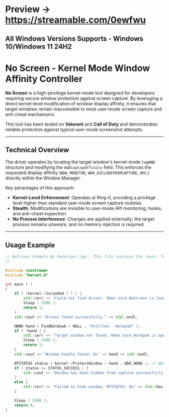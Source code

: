 # Preview -> https://streamable.com/0ewfwu

## All Windows Versions Supports - Windows 10/Windows 11 24H2


# No Screen - Kernel Mode Window Affinity Controller

**No Screen** is a high-privilege kernel-mode tool designed for developers requiring secure window protection against screen capture. By leveraging a direct kernel-level modification of window display affinity, it ensures that target windows remain inaccessible to most user-mode screen capture and anti-cheat mechanisms.  

This tool has been tested on **Valorant** and **Call of Duty** and demonstrates reliable protection against typical user-mode screenshot attempts.  

---

## Technical Overview

The driver operates by locating the target window's kernel-mode `tagWND` structure and modifying the `dwDisplayAffinity` field. This enforces the requested display affinity (`WDA_MONITOR`, `WDA_EXCLUDEFROMCAPTURE`, etc.) directly within the Window Manager.  

Key advantages of this approach:  

- **Kernel-Level Enforcement**: Operates at Ring-0, providing a privilege level higher than standard user-mode screen capture routines.  
- **Stealth**: Modifications are invisible to user-mode API monitoring, hooks, and anti-cheat inspection.  
- **No Process Interference**: Changes are applied externally; the target process remains unaware, and no memory injection is required.  

---

## Usage Example

```cpp
// NoScreen Example By Developer.cpp : This file contains the 'main' function. Program execution begins and ends there.
//

#include <iostream>
#include "kernel.h"

int main ( )
{
    if ( !kernel->IsLoaded ( ) ) {
        std::cerr << "Could not find driver. Make sure NoScreen is loaded." << std::endl;
        Sleep ( 2500 );
        return 1;
    }
    std::cout << "Driver found successfully." << std::endl;

    HWND hwnd = FindWindowA ( NULL , "Untitled - Notepad" );
    if ( !hwnd ) {
        std::cerr << "Target window not found. Make sure Notepad is open with the correct title." << std::endl;
        Sleep ( 2500 );
        return 1;
    }
    std::cout << "Window handle found: 0x" << hwnd << std::endl;

    NTSTATUS status = kernel->ProtectWindow ( hwnd , WDA_NONE ); // WDA_NONE UNHIDES IT // WDA_EXCLUDEFROMCAPTURE HIDES IT.
    if ( status == STATUS_SUCCESS ) {
        std::cout << "Window has been hidden from capture successfully." << std::endl;
    }
    else {
        std::cerr << "Failed to hide window. NTSTATUS: 0x" << std::hex << status << std::endl;
    }

    Sleep ( 2500 );
    return 0;
}





